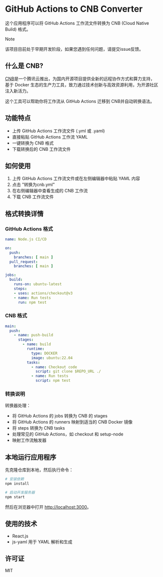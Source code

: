 # GitHub Actions to CNB Converter

这个应用程序可以将 GitHub Actions 工作流文件转换为 CNB (Cloud Native Build) 格式。

> [!NOTE]
> 该项目目前处于早期开发阶段，如果您遇到任何问题，请提交issue反馈。

## 什么是 CNB?
[CNB](https://docs.cnb.cool/)是一个腾讯云推出，为国内开源项目提供全新的远程协作方式和算力支持，基于 Docker 生态的生产力工具，致力通过技术创新与高效资源利用，为开源社区注入新活力。

这个工具可以帮助你将工作流从 GitHub Actions 迁移到 CNB并自动转换语法。

## 功能特点

- 上传 GitHub Actions 工作流文件 (.yml 或 .yaml)
- 直接粘贴 GitHub Actions 工作流 YAML
- 一键转换为 CNB 格式
- 下载转换后的 CNB 工作流文件

## 如何使用

1. 上传 GitHub Actions 工作流文件或在左侧编辑器中粘贴 YAML 内容
2. 点击 "转换为cnb.yml"
3. 在右侧编辑器中查看生成的 CNB 工作流
4. 下载 CNB 工作流文件

## 格式转换详情

### GitHub Actions 格式
```yaml
name: Node.js CI/CD

on:
  push:
    branches: [ main ]
  pull_request:
    branches: [ main ]

jobs:
  build:
    runs-on: ubuntu-latest
    steps:
    - uses: actions/checkout@v3
    - name: Run tests
      run: npm test
```

### CNB 格式
```yaml
main:
  push:
    - name: push-build
      stages:
        - name: build
          runtime:
            type: DOCKER
            image: ubuntu:22.04
          tasks:
            - name: Checkout code
              script: git clone $REPO_URL ./
            - name: Run tests
              script: npm test
```

### 转换说明

转换器处理：

- 将 GitHub Actions 的 jobs 转换为 CNB 的 stages
- 将 GitHub Actions 的 runners 映射到适当的 CNB Docker 镜像
- 将 steps 转换为 CNB tasks
- 处理常见的 GitHub Actions，如 checkout 和 setup-node
- 映射工作流触发器


## 本地运行应用程序
先克隆仓库到本地，然后执行命令：
```bash
# 安装依赖
npm install

# 启动开发服务器
npm start
```

然后在浏览器中打开 [http://localhost:3000](http://localhost:3000)。


## 使用的技术

- React.js
- js-yaml 用于 YAML 解析和生成

## 许可证

MIT